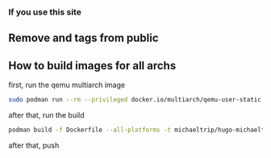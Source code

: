 ### If you use this site

## Remove <noscript> and </noscript> tags from public

## How to build images for all archs

first, run the qemu multiarch image

```bash
sudo podman run --rm --privileged docker.io/multiarch/qemu-user-static --reset -p yes
```

after that, run the build

```bash
podman build -f Dockerfile --all-platforms -t michaeltrip/hugo-michaeltrip.nl
```

after that, push


